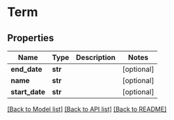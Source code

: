 # Term

## Properties
Name | Type | Description | Notes
------------ | ------------- | ------------- | -------------
**end_date** | **str** |  | [optional] 
**name** | **str** |  | [optional] 
**start_date** | **str** |  | [optional] 

[[Back to Model list]](../README.md#documentation-for-models) [[Back to API list]](../README.md#documentation-for-api-endpoints) [[Back to README]](../README.md)


